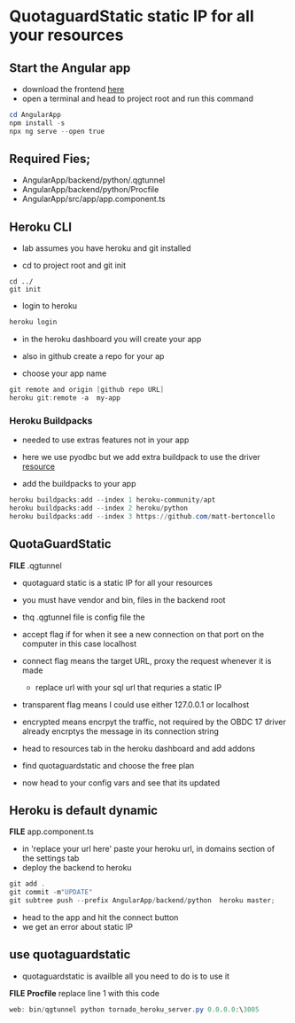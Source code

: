
#  QuotaguardStatic static IP for all your resources

## Start the Angular app
* download the frontend [here](https://downgit.github.io/#/home?url=https://github.com/WindMillCode/custom_vids/tree/master/quotaGuardStatic)
* open a terminal and head to project root and run this command
```ps1
cd AngularApp
npm install -s
npx ng serve --open true
```

## Required Fies;
* AngularApp/backend/python/.qgtunnel
* AngularApp/backend/python/Procfile
* AngularApp/src/app/app.component.ts

## Heroku CLI 
* lab assumes you have heroku and git installed 


* cd to project root and git init
``` cd 
cd ../
git init 
```

* login to heroku 
```ps1
heroku login
```

* in the heroku dashboard you will create your app 
* also in github create a repo for  your ap

* choose your app name
```ps1
git remote and origin [github repo URL]
heroku git:remote -a  my-app
```

### Heroku Buildpacks
* needed to use extras features not in your app
* here we use pyodbc but we add extra buildpack to use the driver
[resource](https://devcenter.heroku.com/articles/buildpacks)

* add the buildpacks to your app
```ps1
heroku buildpacks:add --index 1 heroku-community/apt
heroku buildpacks:add --index 2 heroku/python 
heroku buildpacks:add --index 3 https://github.com/matt-bertoncello
```

## QuotaGuardStatic
__FILE__ .qgtunnel
* quotaguard static is a static IP for all your resources
* you must have vendor and bin, files in the backend root
* thq .qgtunnel file is config file the 
* accept flag if for when it see a new connection on that port on the computer in this case localhost
* connect flag means the target URL, proxy the request whenever it is made
	* replace url with your sql url that requries a static IP 
* transparent flag means I could use either 127.0.0.1 or localhost
* encrypted means encrpyt the traffic, not required by the OBDC 17 driver already encrptys the message in its connection string


* head to resources tab in the heroku dashboard and add addons
* find quotaguardstatic and choose the free plan
* now head to your config vars and see that its updated

## Heroku is default dynamic


__FILE__ app.component.ts 
* in 'replace your url here' paste your heroku url, in domains section of the settings tab
* deploy the backend to heroku
```ps1
git add . 
git commit -m"UPDATE"
git subtree push --prefix AngularApp/backend/python  heroku master;
```

* head to the app and hit the connect button
* we get an error about static IP 

## use quotaguardstatic

* quotaguardstatic is availble all you need to do is to use it 

__FILE Procfile__
replace line 1 with this code
```ps1
web: bin/qgtunnel python tornado_heroku_server.py 0.0.0.0:\3005
```

